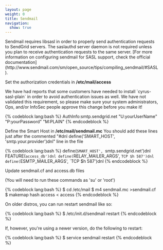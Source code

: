 ```yaml
---
layout: page
weight: 0
title: Sendmail
navigation:
  show: true
---
```


<call-out type="warning">
Sendmail requires libsasl in order to properly send authentication requests to SendGrid servers. The saslauthd server daemon is not required unless you plan to receive authentication requests to the same server. [For more information on configuring sendmail for SASL support, check the official documentation](http://www.sendmail.com/sm/open_source/tips/compiling_sendmail/#SASL).
</call-out>

Set the authorization credentials in **/etc/mail/access**

<call-out type="warning">
We have had reports that some customers have needed to install `cyrus-sasl-plain` in order to avoid authentication issues as well. We have not validated this requirement, so please make sure your system administrators, Ops, and/or InfoSec people approve this change before you make it!
</call-out>

{% codeblock lang:bash %}
AuthInfo:smtp.sendgrid.net "U:yourUserName" "P:yourPassword" "M:PLAIN"
{% endcodeblock %}

Define the Smart Host in **/etc/mail/sendmail.mc** You should add these lines just after the commented "\#dnl define('SMART_HOST', 'smtp.your.provider')dnl" line in the file

{% codeblock lang:bash %}
define(`SMART_HOST', `smtp.sendgrid.net')dnl
FEATURE(`access_db')dnl
define(`RELAY_MAILER_ARGS', `TCP $h 587')dnl
define(`ESMTP_MAILER_ARGS', `TCP $h 587')dnl
{% endcodeblock %}

Update sendmail.cf and access.db files

(You will need to run these commands as 'su' or 'root')

{% codeblock lang:bash %}
$ cd /etc/mail
$ m4 sendmail.mc >sendmail.cf
$ makemap hash access < access
{% endcodeblock %}

On older distros, you can run restart sendmail like so:

{% codeblock lang:bash %}
$ /etc/init.d/sendmail restart
{% endcodeblock %}

If, however, you're using a newer version, do the following to restart:

{% codeblock lang:bash %}
$ service sendmail restart
{% endcodeblock %}
